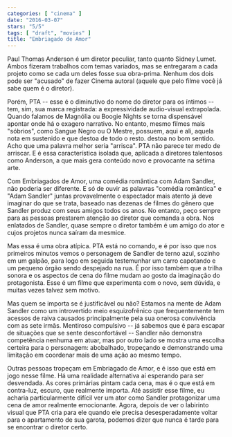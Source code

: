 ```yaml
---
categories: [ "cinema" ]
date: "2016-03-07"
stars: "5/5"
tags: [ "draft", "movies" ]
title: "Embriagado de Amor"
---
```

Paul Thomas Anderson é um diretor peculiar, tanto quanto Sidney
Lumet. Ambos fizeram trabalhos com temas variados, mas se entregaram
a cada projeto como se cada um deles fosse sua obra-prima. Nenhum dos
dois pode ser "acusado" de fazer Cinema autoral (aquele que pelo filme
você já sabe quem é o diretor).

Porém, PTA -- esse é o diminutivo do nome do diretor para os íntimos
-- tem, sim, sua marca registrada: a expressividade audio-visual
extrapolada. Quando falamos de Magnólia ou Boogie Nights se torna
dispensável apontar onde há o exagero narrativo. No entanto, mesmo
filmes mais "sóbrios", como Sangue Negro ou O Mestre, possuem, aqui
e ali, aquela nota em sustenido e que destoa de todo o resto. destoa
no bom sentido. Acho que uma palavra melhor seria "arrisca". PTA não
parece ter medo de arriscar. E é essa característica isolada que,
aplicada a diretores talentosos como Anderson, a que mais gera conteúdo
novo e provocante na sétima arte.

Com Embriagados de Amor, uma comédia romântica com Adam Sandler, não
poderia ser diferente. E só de ouvir as palavras "comédia romântica"
e "Adam Sandler" juntas provavelmente o espectador mais atento já deve
imaginar do que se trata, baseado nas dezenas de filmes do gênero que
Sandler produz com seus amigos todos os anos. No entanto, peço sempre
para as pessoas prestarem atenção ao diretor que comanda a obra. Nos
enlatados de Sandler, quase sempre o diretor também é um amigo do ator
e cujos projetos nunca saíram da mesmice.

Mas essa é uma obra atípica. PTA está no comando, e é por isso que nos
primeiros minutos vemos o personagem de Sandler de terno azul, sozinho
em um galpão, para logo em seguida testemunhar um carro capotando e um
pequeno órgão sendo despejado na rua. É por isso também que a trilha
sonora e os aspectos de cena do filme mudam ao gosto da imaginação do
protagonista. Esse é um filme que experimenta com o novo, sem dúvida,
e muitas vezes talvez sem motivo.

Mas quem se importa se é justificável ou não? Estamos na mente de Adam
Sandler como um introvertido meio esquizofrênico que frequentemente tem
acessos de raiva causados principalmente pela sua onerosa convivência com
as sete irmãs. Mentiroso compulsivo -- já sabemos que é para escapar
de situações que se sente desconfortável -- Sandler não demonstra
competência nenhuma em atuar, mas por outro lado se mostra uma escolha
certeira para o personagem: abobalhado, tropeçando e demonstrando uma
limitação em coordenar mais de uma ação ao mesmo tempo.

Outras pessoas tropeçam em Embriagado de Amor, e é isso que está em
jogo nesse filme. Há uma realidade alternativa aí esperando para ser
desvendada. As cores primárias pintam cada cena, mas é o que está em
contra-luz, escuro, que realmente importa. Até assistir esse filme, eu
acharia particularmente difícil ver um ator como Sandler protagonizar
uma cena de amor realmente emocionante. Agora, depois de ver o labirinto
visual que PTA cria para ele quando ele precisa desesperadamente voltar
para o apartamento de sua garota, podemos dizer que nunca é tarde para
se encontrar o diretor certo.
